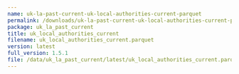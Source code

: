 ```yaml
---
name: uk-la-past-current-uk-local-authorities-current-parquet
permalink: /downloads/uk-la-past-current-uk-local-authorities-current-parquet/latest
package: uk_la_past_current
title: uk_local_authorities_current
filename: uk_local_authorities_current.parquet
version: latest
full_version: 1.5.1
file: /data/uk_la_past_current/latest/uk_local_authorities_current.parquet
---
```

